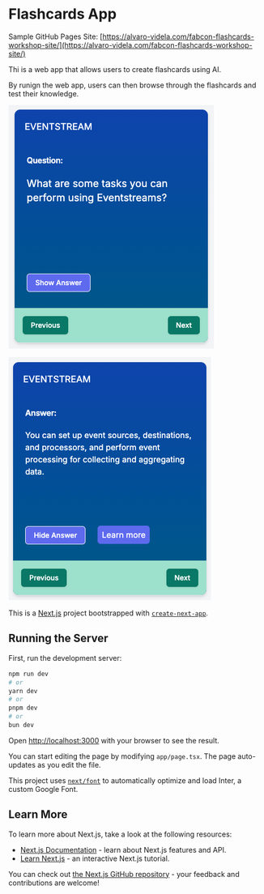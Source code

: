 # Flashcards App


Sample GitHub Pages Site: [https://alvaro-videla.com/fabcon-flashcards-workshop-site/](https://alvaro-videla.com/fabcon-flashcards-workshop-site/)

Thi is a web app that allows users to create flashcards using AI.

By runign the web app, users can then browse through the flashcards and test their knowledge.

![Flashcards Side A](./imgs/flashcard-a.png)

![Flashcards Side A](./imgs/flashcard-b.png)

This is a [Next.js](https://nextjs.org/) project bootstrapped with [`create-next-app`](https://github.com/vercel/next.js/tree/canary/packages/create-next-app).

## Running the Server

First, run the development server:

```bash
npm run dev
# or
yarn dev
# or
pnpm dev
# or
bun dev
```

Open [http://localhost:3000](http://localhost:3000) with your browser to see the result.

You can start editing the page by modifying `app/page.tsx`. The page auto-updates as you edit the file.

This project uses [`next/font`](https://nextjs.org/docs/basic-features/font-optimization) to automatically optimize and load Inter, a custom Google Font.

## Learn More

To learn more about Next.js, take a look at the following resources:

- [Next.js Documentation](https://nextjs.org/docs) - learn about Next.js features and API.
- [Learn Next.js](https://nextjs.org/learn) - an interactive Next.js tutorial.

You can check out [the Next.js GitHub repository](https://github.com/vercel/next.js/) - your feedback and contributions are welcome!

